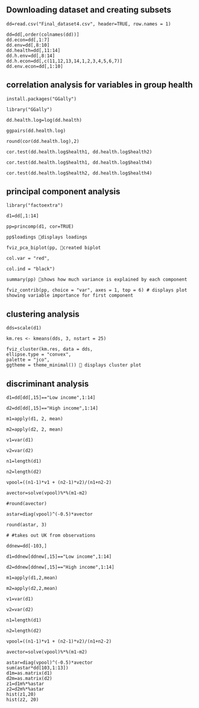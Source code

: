 ## Downloading dataset and creating subsets

    dd=read.csv("Final_dataset4.csv", header=TRUE, row.names = 1)
    
    dd=dd[,order(colnames(dd))]
    dd.econ=dd[,1:7]
    dd.env=dd[,8:10]
    dd.health=dd[,11:14]
    dd.h.env=dd[,8:14]
    dd.h.econ=dd[,c(11,12,13,14,1,2,3,4,5,6,7)]
    dd.env.econ=dd[,1:10]

## correlation analysis for variables in group health

    install.packages("GGally")

    library("GGally")

    dd.health.log=log(dd.health)

    ggpairs(dd.health.log)

    round(cor(dd.health.log),2)

    cor.test(dd.health.log$health1, dd.health.log$health2)

    cor.test(dd.health.log$health1, dd.health.log$health4)

    cor.test(dd.health.log$health2, dd.health.log$health4)

## principal component analysis

    library("factoextra")

    d1=dd[,1:14]

    pp=princomp(d1, cor=TRUE)

    pp$loadings displays loadings

    fviz_pca_biplot(pp, created biplot

    col.var = "red",

    col.ind = "black")

    summary(pp) shows how much variance is explained by each component

    fviz_contrib(pp, choice = "var", axes = 1, top = 6) # displays plot showing variable importance for first component

## clustering analysis

    dds=scale(d1)

    km.res <- kmeans(dds, 3, nstart = 25)

    fviz_cluster(km.res, data = dds,
    ellipse.type = "convex",
    palette = "jco",
    ggtheme = theme_minimal())  displays cluster plot

 ## discriminant analysis

    d1=dd[dd[,15]=="Low income",1:14]

    d2=dd[dd[,15]=="High income",1:14]

    m1=apply(d1, 2, mean)

    m2=apply(d2, 2, mean)

    v1=var(d1)

    v2=var(d2)

    n1=length(d1)

    n2=length(d2)

    vpool=((n1-1)*v1 + (n2-1)*v2)/(n1+n2-2)

    avector=solve(vpool)%*%(m1-m2)

    #round(avector)

    astar=diag(vpool)^(-0.5)*avector

    round(astar, 3)

    # #takes out UK from observations

    ddnew=dd[-103,]

    d1=ddnew[ddnew[,15]=="Low income",1:14]

    d2=ddnew[ddnew[,15]=="High income",1:14]

    m1=apply(d1,2,mean)

    m2=apply(d2,2,mean)

    v1=var(d1)

    v2=var(d2)

    n1=length(d1)

    n2=length(d2)

    vpool=((n1-1)*v1 + (n2-1)*v2)/(n1+n2-2)

    avector=solve(vpool)%*%(m1-m2)

    astar=diag(vpool)^(-0.5)*avector
    sum(astar*dd[103,1:13])
    d1m=as.matrix(d1)
    d2m=as.matrix(d2)
    z1=d1m%*%astar
    z2=d2m%*%astar
    hist(z1,20)
    hist(z2, 20)

